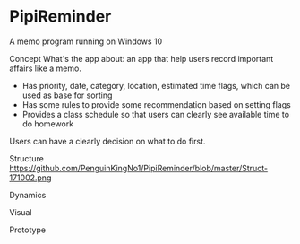 # PipiReminder
A memo program running on Windows 10

Concept
What's the app about: an app that help users record important affairs like a memo.
* Has priority, date, category, location, estimated time flags, which can be used as base for sorting
* Has some rules to provide some recommendation based on setting flags
* Provides a class schedule so that users can clearly see available time to do homework

Users can have a clearly decision on what to do first.

Structure
https://github.com/PenguinKingNo1/PipiReminder/blob/master/Struct-171002.png


Dynamics


Visual


Prototype
